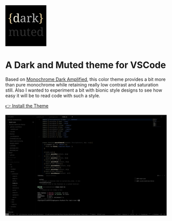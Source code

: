 <img src='dark-mute-icon.png' width='128px'/>

# A Dark and Muted theme for VSCode

Based on [Monochrome Dark Amplified](https://vscodethemes.com/e/anotherglitchinthematrix.monochrome/monochrome-dark-amplified?language=javascript), this color theme provides a bit more than pure monochrome while retaining really low contrast and saturation still. Also I wanted to experiment a bit with bionic style designs to see how easy it will be to read code with such a style.

[👉 Install the Theme](https://vscodethemes.com/e/eugeneghanizadehkhoub.dark-mute/dark-mute?language=javascript)

![sample](sample.png)

